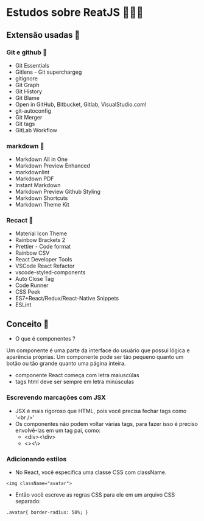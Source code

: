 # Estudos sobre ReatJS 🧑🏻‍💻

## Extensão usadas 🥇

### Git e github 🥈

- Git Essentials
- Gitlens - Git superchargeg
- gitignore
- Git Graph
- Git History
- Git Blame
- Open in GitHub, Bitbucket, Gitlab, VisualStudio.com!
- git-autoconfig
- Git Merger
- Git tags
- GitLab Workflow

### markdown 🥈

- Markdown All in One
- Markdown Preview Enhanced
- markdownlint
- Markdown PDF
- Instant Markdown
- Markdown Preview Github Styling
- Markdown Shortcuts
- Markdown Theme Kit

### Recact 🥈

- Material Icon Theme
- Rainbow Brackets 2
- Prettier - Code format
- Rainbow CSV
- React Developer Tools
- VSCode React Refactor
- vscode-styled-components
- Auto Close Tag
- Code Runner
- CSS Peek
- ES7+React/Redux/React-Native Snippets
- ESLint

## Conceito 📖

- O que é componentes ?

Um componente é uma parte da interface do usuário que possui lógica e aparência próprias. Um componente pode ser tão pequeno quanto um botão ou tão grande quanto uma página inteira.

- componente React começa com letra maiuscúlas
- tags html deve ser sempre em letra minúsculas

### Escrevendo marcações com JSX

- JSX é mais rigoroso que HTML, pois você precisa fechar tags como '\<br />'
- Os componentes não podem voltar várias tags, para fazer isso é preciso envolvê-las em um tag pai, como:
  - \<div><\div>
  - \<><\\>

### Adicionando estilos

- No React, você especifica uma classe CSS com className.

`
<img className="avatar">
`

- Então você escreve as regras CSS para ele em um arquivo CSS separado:

`
.avatar{
    border-radius: 50%;
}
`
